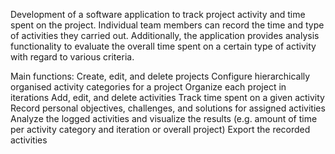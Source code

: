 Development of a software application to track project activity and time spent on the project.
Individual team members can record the time and type of activities they carried out.
Additionally, the application provides analysis functionality to evaluate the overall time spent on a certain type of activity with regard to various criteria.

Main functions:
Create, edit, and delete projects
Configure hierarchically organised activity categories for a project
Organize each project in iterations
Add, edit, and delete activities
Track time spent on a given activity
Record personal objectives, challenges, and solutions for assigned activities
Analyze the logged activities and visualize the results (e.g. amount of time per activity category and iteration or overall project)
Export the recorded activities 
